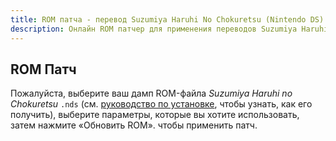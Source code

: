 ```yaml
---
title: ROM патча - перевод Suzumiya Haruhi No Chokuretsu (Nintendo DS)
description: Онлайн ROM патчер для применения переводов Suzumiya Haruhi no Chokuretsu (The Series of Haruhi Suzumiya)
---
```


## ROM Патч

Пожалуйста, выберите ваш дамп ROM-файла _Suzumiya Haruhi no Chokuretsu_ `.nds` (см. [руководство по установке](/chokuretsu/guide), чтобы узнать, как его получить), выберите параметры, которые вы хотите использовать, затем нажмите «Обновить ROM». чтобы применить патч.
